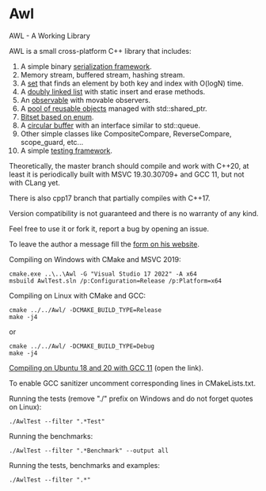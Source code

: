 # Awl
AWL - A Working Library

AWL is a small cross-platform C++ library that includes:

1. A simple binary [serialization framework](https://developernote.com/2020/02/a-simple-cpp-serialization-framework/).
2. Memory stream, buffered stream, hashing stream.
3. A [set](https://github.com/dmitriano/Awl/blob/master/Awl/VectorSet.h) that finds an element by both key and index with O(logN) time.
4. A [doubly linked list](https://github.com/dmitriano/Awl/blob/master/Awl/QuickList.h) with static insert and erase methods.
5. An [observable](https://github.com/dmitriano/Awl/blob/master/Awl/Observable.h) with movable observers.
6. A [pool of reusable objects](https://github.com/dmitriano/Awl/blob/master/Awl/ObjectPool.h) managed with std::shared_ptr.
7. [Bitset based on enum](https://github.com/dmitriano/Awl/blob/master/Awl/BitMap.h).
8. A [circular buffer](https://github.com/dmitriano/Awl/blob/master/Awl/Ring.h) with an interface similar to std::queue.
9. Other simple classes like CompositeCompare, ReverseCompare, scope_guard, etc...
10. A simple [testing framework](https://github.com/dmitriano/Awl/tree/master/Awl/Testing).

Theoretically, the master branch should compile and work with C++20, at least it is periodically built with MSVC 19.30.30709+ and GCC 11, but not with CLang yet.

There is also cpp17 branch that partially compiles with C++17.

Version compatibility is not guaranteed and there is no warranty of any kind.

Feel free to use it or fork it, report a bug by opening an issue.

To leave the author a message fill the [form on his website](https://developernote.com/contact/).

Compiling on Windows with CMake and MSVC 2019:

    cmake.exe ..\..\Awl -G "Visual Studio 17 2022" -A x64
    msbuild AwlTest.sln /p:Configuration=Release /p:Platform=x64

Compiling on Linux with CMake and GCC:

    cmake ../../Awl/ -DCMAKE_BUILD_TYPE=Release
    make -j4

or

    cmake ../../Awl/ -DCMAKE_BUILD_TYPE=Debug
    make -j4

[Compiling on Ubuntu 18 and 20 with GCC 11](https://developernote.com/2021/08/compiling-awl-on-ubuntu-18-with-gcc-11/) (open the link).

To enable GCC sanitizer uncomment corresponding lines in CMakeLists.txt.

Running the tests (remove "./" prefix on Windows and do not forget quotes on Linux):

    ./AwlTest --filter ".*Test"

Running the benchmarks:

    ./AwlTest --filter ".*Benchmark" --output all

Running the tests, benchmarks and examples:

    ./AwlTest --filter ".*"
